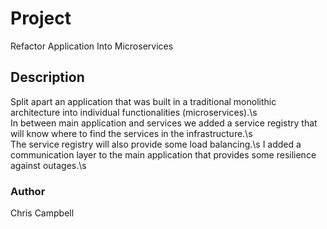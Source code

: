 # Project
Refactor Application Into Microservices

## Description
Split apart an application that was built in a traditional monolithic architecture into individual functionalities (microservices).\s  
In between main application and services we added a service registry that will know where to find the services in the infrastructure.\s   
The service registry will also provide some load balancing.\s
I added a communication layer to the main application that provides some resilience against outages.\s

 ### Author
 Chris Campbell
